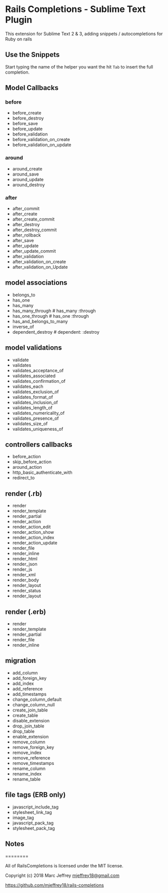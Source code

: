 # Rails Completions - Sublime Text Plugin

This extension for Sublime Text 2 & 3, adding snippets / autocompletions for Ruby on rails

## Use the Snippets

Start typing the name of the helper you want the hit `Tab` to insert the full completion.

## Model Callbacks

### before

  *  before_create
  *  before_destroy
  *  before_save
  *  before_update
  *  before_validation
  *  before_validation_on_create
  *  before_validation_on_update

### around

  *  around_create
  *  around_save
  *  around_update
  *  around_destroy

### after

  *  after_commit
  *  after_create
  *  after_create_commit
  *  after_destroy
  *  after_destroy_commit
  *  after_rollback
  *  after_save
  *  after_update
  *  after_update_commit
  *  after_validation
  *  after_validation_on_create
  *  after_validation_on_Update

## model associations

  *  belongs_to
  *  has_one
  *  has_many
  *  has_many_through # has_many :through
  *  has_one_through # has_one :through
  *  has_and_belongs_to_many
  *  inverse_of
  *  dependent_destroy # dependent: :destroy

## model validations

  *  validate
  *  validates
  *  validates_acceptance_of
  *  validates_associated
  *  validates_confirmation_of
  *  validates_each
  *  validates_exclusion_of
  *  validates_format_of
  *  validates_inclusion_of
  *  validates_length_of
  *  validates_numericality_of
  *  validates_presence_of
  *  validates_size_of
  *  validates_uniqueness_of

## controllers callbacks

  *  before_action
  *  skip_before_action
  *  around_action
  *  http_basic_authenticate_with
  *  redirect_to

## render (.rb)

  *  render
  *  render_template
  *  render_partial
  *  render_action
  *  render_action_edit
  *  render_action_show
  *  render_action_index
  *  render_action_update
  *  render_file
  *  render_inline
  *  render_html
  *  render_json
  *  render_js
  *  render_xml
  *  render_body
  *  render_layout
  *  render_status
  *  render_layout

## render (.erb)

  *  render
  *  render_template
  *  render_partial
  *  render_file
  *  render_inline

## migration

  *  add_column
  *  add_foreign_key
  *  add_index
  *  add_reference
  *  add_timestamps
  *  change_column_default
  *  change_column_null
  *  create_join_table
  *  create_table
  *  disable_extension
  *  drop_join_table
  *  drop_table
  *  enable_extension
  *  remove_column
  *  remove_foreign_key
  *  remove_index
  *  remove_reference
  *  remove_timestamps
  *  rename_column
  *  rename_index
  *  rename_table

## file tags (ERB only)

  *  javascript_include_tag
  *  stylesheet_link_tag
  *  image_tag
  *  javascript_pack_tag
  *  stylesheet_pack_tag


## Notes
========

All of RailsCompletions is licensed under the MIT license.

Copyright (c) 2018 Marc Jeffrey <mjeffrey18@gmail.com>

https://github.com/mjeffrey18/rails-completions

